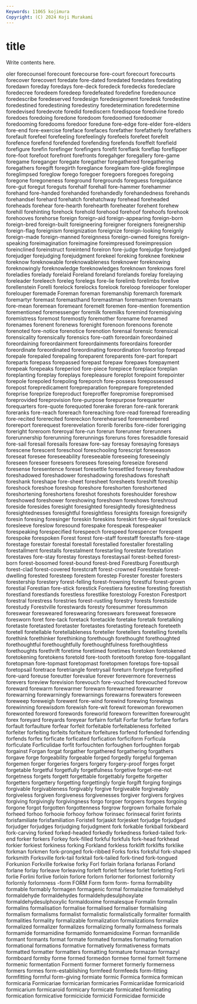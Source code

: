 ```yaml
---
Keywords: 11065 kojimura
Copyright: (C) 2024 Koji Murakami
---
```


# title

Write contents here.



oler forecounsel forecount forecourse fore-court forecourt forecourts forecover forecovert foredate
fore-dated foredated foredates foredating foredawn foreday foredays fore-deck foredeck foredecks
foredeclare foredecree foredeem foredeep foredefeated foredefine foredenounce foredescribe foredeserved foredesign
foredesignment foredesk foredestine foredestined foredestining foredestiny foredetermination foredetermine foredevised foredevote
foredid forediscern foredispose foredivine foredo foredoes foredoing foredone foredoom foredoomed
foredoomer foredooming foredooms foredoor foredune fore-edge fore-elder fore-elders fore-end fore-exercise
foreface forefaces forefather forefatherly forefathers forefault forefeel forefeeling forefeelingly forefeels
forefeet forefelt forefence forefend forefended forefending forefends foreffelt forefield forefigure
forefin forefinger forefingers forefit foreflank foreflap foreflipper fore-foot forefoot forefront
forefronts foregahger foregallery fore-game foregame foreganger foregate foregather foregathered foregathering
foregathers foregift foregirth foreglance foregleam fore-glide foreglimpse foreglimpsed foreglow forego
foregoer foregoers foregoes foregoing foregone foregoneness foreground foregrounds foreguess foreguidance
fore-gut foregut foreguts forehalf forehall fore-hammer forehammer forehand fore-handed forehanded
forehandedly forehandedness forehands forehandsel forehard forehatch forehatchway forehead foreheaded foreheads
forehear fore-hearth forehearth foreheater forehent forehew forehill forehinting forehock forehold
forehood forehoof forehoofs forehook forehooves forehorse foreign foreign-aid foreign-appearing foreign-born
foreign-bred foreign-built foreigneering foreigner foreigners foreignership foreign-flag foreignism foreignization foreignize
foreign-looking foreignly foreign-made foreign-manned foreignness foreign-owned foreigns foreign-speaking foreimagination foreimagine
foreimpressed foreimpression foreinclined foreinstruct foreintend foreiron fore-judge forejudge forejudged forejudger
forejudging forejudgment forekeel foreking foreknee foreknew foreknow foreknowable foreknowableness foreknower
foreknowing foreknowingly foreknowledge foreknowledges foreknown foreknows forel foreladies forelady forelaid
Foreland foreland forelands forelay forelaying foreleader foreleech foreleg forelegs fore-lie
forelimb forelimbs forelive forellenstein Forelli forelock forelocks forelook foreloop forelooper
foreloper forelouper foremade Foreman foreman foremanship foremarch foremark foremartyr foremast
foremasthand foremastman foremastmen foremasts fore-mean foremean foremeant foremelt foremen fore-mention
foremention forementioned foremessenger foremilk foremilks foremind foremisgiving foremistress foremost foremostly
foremother forename forenamed forenames forenent forenews forenight forenoon forenoons forenote
forenoted fore-notice forenotice forenotion forensal forensic forensical forensicality forensically forensics
fore-oath foreordain foreordained foreordaining foreordainment foreordainments foreordains foreorder foreordinate foreordinated
foreordinating foreordination foreorlop forepad forepale forepaled forepaling foreparent foreparents fore-part
forepart foreparts forepass forepassed forepast forepaw forepaws forepayment forepeak forepeaks
foreperiod fore-piece forepiece foreplace foreplan foreplanting foreplay foreplays forepleasure foreplot
forepoint forepointer forepole forepoled forepoling foreporch fore-possess forepossessed forepost forepredicament
forepreparation foreprepare forepretended foreprise foreprize foreproduct foreproffer forepromise forepromised foreprovided
foreprovision fore-purpose forepurpose forequarter forequarters fore-quote forequoted forerake foreran fore-rank
forerank foreranks fore-reach forereach forereaching fore-read foreread forereading fore-recited forerecited
forereckon forerehearsed foreremembered forereport forerequest forerevelation forerib foreribs fore-rider forerigging
foreright foreroom foreroyal fore-run forerun forerunner forerunners forerunnership forerunning forerunnings
foreruns fores foresaddle foresaid fore-sail foresail foresails foresaw fore-say foresay
foresaying foresays forescene forescent foreschool foreschooling forescript foreseason foreseat foresee
foreseeability foreseeable foreseeing foreseeingly foreseen foreseer foreseers foresees foreseing foreseize
foresend foresense foresentence foreset foresettle foresettled foresey foreshadow foreshadowed foreshadower
foreshadowing foreshadows foreshaft foreshank foreshape fore-sheet foresheet foresheets foreshift foreship
foreshock foreshoe foreshop foreshore foreshorten foreshortened foreshortening foreshortens foreshot foreshots
foreshoulder foreshow foreshowed foreshower foreshowing foreshown foreshows foreshroud foreside foresides
foresight foresighted foresightedly foresightedness foresightednesses foresightful foresightless foresights foresign foresignify
foresin foresing foresinger foreskin foreskins foreskirt fore-skysail foreslack foresleeve foreslow
foresound forespake forespeak forespeaker forespeaking forespecified forespeech forespeed forespencer forespent
forespoke forespoken Forest forest fore-staff forestaff forestaffs fore-stage forestage forestair
forestal forestall forestalled forestaller forestalling forestallment forestalls forestalment forestarling forestate
forestation forestaves fore-stay forestay forestays forestaysail forest-belted forest-born forest-bosomed forest-bound
forest-bred Forestburg Forestburgh forest-clad forest-covered forestcraft forest-crowned Forestdale forest-dwelling forested
foresteep forestem forestep Forester forester foresters forestership forestery forest-felling forest-frowning
forestful forest-grown forestial Forestian fore-stick forestick Forestiera forestine foresting forestish
forestland forestlands forestless forestlike forestology Foreston Forestport forestral forestress forestries
forest-rustling forestry forests forestside forestudy Forestville forestwards foresty foresummer foresummon
foreswear foresweared foreswearing foreswears foresweat foreswore foresworn foret fore-tack foretack
foretackle foretake foretalk foretalking foretaste foretasted foretaster foretastes foretasting foreteach
foreteeth foretell foretellable foretellableness foreteller foretellers foretelling foretells forethink forethinker
forethinking forethough forethought forethoughted forethoughtful forethoughtfully forethoughtfulness forethoughtless forethoughts forethrift
foretime foretimed foretimes foretoken foretokened foretokening foretokens foretold fore-tooth foretooth
foretop fore-topgallant foretopman fore-topmast foretopmast foretopmen foretops fore-topsail foretopsail foretrace
foretriangle foretrysail foreturn foretype foretypified fore-uard foreuse foreutter forevalue forever
forevermore foreverness forevers foreview forevision forevouch fore-vouched forevouched forevow foreward
forewarm forewarmer forewarn forewarned forewarner forewarning forewarningly forewarnings forewarns forewaters
foreween foreweep foreweigh forewent fore-wind forewind forewing forewings forewinning forewisdom
forewish fore-wit forewit forewoman forewomen forewonted foreword forewords foreworld foreworn
forewritten forewrought forex foreyard foreyards foreyear forfairn forfalt Forfar forfar
forfare forfars forfault forfaulture forfear forfeit forfeitable forfeitableness forfeited forfeiter
forfeiting forfeits forfeiture forfeitures forfend forfended forfending forfends forfex forficate
forficated forfication forficiform Forficula forficulate Forficulidae forfit forfouchten forfoughen forfoughten
forgab forgainst Forgan forgat forgather forgathered forgathering forgathers forgave forge
forgeability forgeable forged forgedly forgeful forgeman forgemen forger forgeries forgers
forgery forgery-proof forges forget forgetable forgetful forgetfully forgetfulness forgetive forget-me-not
forgetness forgets forgett forgettable forgettably forgette forgetter forgetters forgettery forgetting
forgettingly forgie forgift forging forgings forgivable forgivableness forgivably forgive forgiveable
forgiveably forgiveless forgiven forgiveness forgivenesses forgiver forgivers forgives forgiving forgivingly
forgivingness forgo forgoer forgoers forgoes forgoing forgone forgot forgotten forgottenness
forgrow forgrown forhaile forhale forheed forhoo forhooie forhooy forhow forinsec
forinsecal forint forints forisfamiliate forisfamiliation Foristell forjaskit forjesket forjudge forjudged
forjudger forjudges forjudging forjudgment fork forkable forkball forkbeard fork-carving forked
forked-headed forkedly forkedness forked-tailed fork-end forker forkers Forkey fork-filled forkful
forkfuls fork-head forkhead forkier forkiest forkiness forking Forkland forkless forklift
forklifts forklike forkman forkmen fork-pronged fork-ribbed Forks forks forksful fork-shaped
forksmith Forksville fork-tail forktail fork-tailed fork-tined fork-tongued Forkunion Forkville forkwise
forky Forl forlain forlana forlanas Forland forlane forlay forleave forleaving
forleft forleit forlese forlet forletting Forli forlie Forlini forlive forloin
forlore forlorn forlorner forlornest forlornity forlornly forlornness -form FORM Form
form form- forma formability formable formably formagen formagenic formal formalazine
formaldehyd formaldehyde formaldehydes formaldehydesulphoxylate formaldehydesulphoxylic formaldoxime formalesque Formalin formalin formalins
formalisation formalise formalised formaliser formalising formalism formalisms formalist formalistic formalistically
formaliter formalith formalities formality formalizable formalization formalizations formalize formalized formalizer
formalizes formalizing formally formalness formals formamide formamidine formamido formamidoxime Forman
formanilide formant formants format formate formated formates formating formation formational
formations formative formatively formativeness formats formatted formatter formatters formatting formature
formazan formazyl formboard formby forme formed formedon formee formel formelt
formene formenic formentation Formenti former formeret formerly formerness formers formes
form-establishing formfeed formfeeds form-fitting formfitting formful form-giving formiate formic Formica
formica formican formicaria Formicariae formicarian formicaries Formicariidae formicarioid formicarium formicaroid
formicary formicate formicated formicating formication formicative formicicide formicid Formicidae formicide
